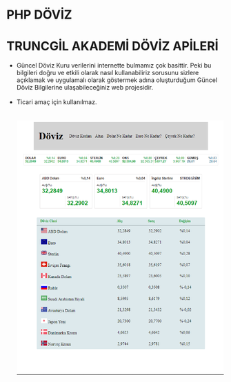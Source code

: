 # PHP DÖVİZ
# TRUNCGİL AKADEMİ DÖVİZ APİLERİ
- Güncel Döviz Kuru verilerini internette bulmamız çok basittir. Peki bu bilgileri doğru ve etkili olarak nasıl kullanabiliriz sorusunu sizlere açıklamak ve uygulamalı olarak göstermek adına oluşturduğum Güncel Döviz Bilgilerine ulaşabileceğiniz web projesidir. <br> <br>
- Ticari amaç için kullanılmaz.<br> <br> <br>
![livesearch](döviz.PNG)
